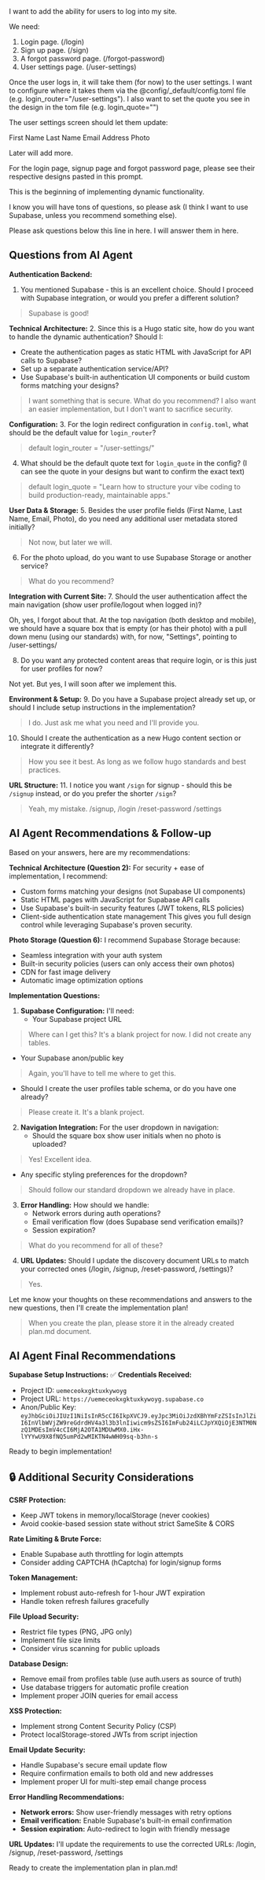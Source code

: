 I want to add the ability for users to log into my site.

We need:
1) Login page. (/login)
2) Sign up page. (/sign)
3) A forgot password page. (/forgot-password)
4) User settings page. (/user-settings)

Once the user logs in, it will take them (for now) to the user settings.   I want to configure where it takes them via the @config/_default/config.toml file (e.g. login_router="/user-settings"). I also want to set the quote you see in the design in the tom file (e.g. login_quote="")

The user settings screen should let them update:

First Name
Last Name
Email Address
Photo

Later will add more.

For the login page, signup page and forgot password page, please see their respective designs pasted in this prompt.

This is the beginning of implementing dynamic functionality.

I know you will have tons of questions, so please ask (I think I want to use Supabase, unless you recommend something else).

Please ask questions below this line in here.  I will answer them in here.

## Questions from AI Agent

**Authentication Backend:**
1. You mentioned Supabase - this is an excellent choice. Should I proceed with Supabase integration, or would you prefer a different solution?

> Supabase is good!

**Technical Architecture:**
2. Since this is a Hugo static site, how do you want to handle the dynamic authentication? Should I:
   - Create the authentication pages as static HTML with JavaScript for API calls to Supabase?
   - Set up a separate authentication service/API?
   - Use Supabase's built-in authentication UI components or build custom forms matching your designs?

> I want something that is secure.   What do you recommend?  I also want an easier implementation, but I don't want to sacrifice security.

**Configuration:**
3. For the login redirect configuration in `config.toml`, what should be the default value for `login_router`?

> default login_router = "/user-settings/"

4. What should be the default quote text for `login_quote` in the config? (I can see the quote in your designs but want to confirm the exact text)

> default login_quote = "Learn how to structure your vibe coding to build production-ready, maintainable apps."

**User Data & Storage:**
5. Besides the user profile fields (First Name, Last Name, Email, Photo), do you need any additional user metadata stored initially?

> Not now, but later we will.

6. For the photo upload, do you want to use Supabase Storage or another service?

> What do you recommend?

**Integration with Current Site:**
7. Should the user authentication affect the main navigation (show user profile/logout when logged in)?

Oh, yes, I forgot about that.   At the top navigation (both desktop and mobile), we should have a square box that is empty (or has their photo) with a pull down menu (using our standards) with, for now, "Settings", pointing to /user-settings/

8. Do you want any protected content areas that require login, or is this just for user profiles for now?

Not yet.  But yes, I will soon after we implement this.


**Environment & Setup:**
9. Do you have a Supabase project already set up, or should I include setup instructions in the implementation?

> I do.  Just ask me what you need and I'll provide you.

10. Should I create the authentication as a new Hugo content section or integrate it differently?

> How you see it best.  As long as we follow hugo standards and best practices.

**URL Structure:**
11. I notice you want `/sign` for signup - should this be `/signup` instead, or do you prefer the shorter `/sign`?

> Yeah, my mistake.  /signup, /login /reset-password /settings

## AI Agent Recommendations & Follow-up

Based on your answers, here are my recommendations:

**Technical Architecture (Question 2):**
For security + ease of implementation, I recommend:
- Custom forms matching your designs (not Supabase UI components)
- Static HTML pages with JavaScript for Supabase API calls
- Use Supabase's built-in security features (JWT tokens, RLS policies)
- Client-side authentication state management
This gives you full design control while leveraging Supabase's proven security.

**Photo Storage (Question 6):**
I recommend Supabase Storage because:
- Seamless integration with your auth system
- Built-in security policies (users can only access their own photos)
- CDN for fast image delivery
- Automatic image optimization options

**Implementation Questions:**

1. **Supabase Configuration:** I'll need:
   - Your Supabase project URL
> Where can I get this?  It's a blank project for now.  I did not create any tables.

   - Your Supabase anon/public key
> Again, you'll have to tell me where to get this.

   - Should I create the user profiles table schema, or do you have one already?
> Please create it.  It's a blank project.

2. **Navigation Integration:** For the user dropdown in navigation:
   - Should the square box show user initials when no photo is uploaded?

> Yes!  Excellent idea.

   - Any specific styling preferences for the dropdown?

> Should follow our standard dropdown we already have in place.

3. **Error Handling:** How should we handle:
   - Network errors during auth operations?
   - Email verification flow (does Supabase send verification emails)?
   - Session expiration?

> What do you recommend for all of these?

4. **URL Updates:** Should I update the discovery document URLs to match your corrected ones (/login, /signup, /reset-password, /settings)?

> Yes.

Let me know your thoughts on these recommendations and answers to the new questions, then I'll create the implementation plan!

> When you create the plan, please store it in the already created plan.md document.

## AI Agent Final Recommendations

**Supabase Setup Instructions:**
✅ **Credentials Received:**
- Project ID: `uemeceokxgktuxkywoyg`
- Project URL: `https://uemeceokxgktuxkywoyg.supabase.co`
- Anon/Public Key: `eyJhbGciOiJIUzI1NiIsInR5cCI6IkpXVCJ9.eyJpc3MiOiJzdXBhYmFzZSIsInJlZiI6InVlbWVjZW9reGdrdHV4a3l3b3lnIiwicm9sZSI6ImFub24iLCJpYXQiOjE3NTM0NzQ1MDEsImV4cCI6MjA2OTA1MDUwMX0.iHx-lYYYwU9X8fNQ5umPd2wMIKTN4wWH09sq-b3hn-s`

Ready to begin implementation!

## 🔒 Additional Security Considerations

**CSRF Protection:**
- Keep JWT tokens in memory/localStorage (never cookies)
- Avoid cookie-based session state without strict SameSite & CORS

**Rate Limiting & Brute Force:**
- Enable Supabase auth throttling for login attempts
- Consider adding CAPTCHA (hCaptcha) for login/signup forms

**Token Management:**
- Implement robust auto-refresh for 1-hour JWT expiration
- Handle token refresh failures gracefully

**File Upload Security:**
- Restrict file types (PNG, JPG only)
- Implement file size limits
- Consider virus scanning for public uploads

**Database Design:**
- Remove email from profiles table (use auth.users as source of truth)
- Use database triggers for automatic profile creation
- Implement proper JOIN queries for email access

**XSS Protection:**
- Implement strong Content Security Policy (CSP)
- Protect localStorage-stored JWTs from script injection

**Email Update Security:**
- Handle Supabase's secure email update flow
- Require confirmation emails to both old and new addresses
- Implement proper UI for multi-step email change process

**Error Handling Recommendations:**
- **Network errors:** Show user-friendly messages with retry options
- **Email verification:** Enable Supabase's built-in email confirmation
- **Session expiration:** Auto-redirect to login with friendly message

**URL Updates:**
I'll update the requirements to use the corrected URLs: /login, /signup, /reset-password, /settings

Ready to create the implementation plan in plan.md!